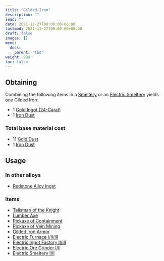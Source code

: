 ```yaml
---
title: "Gilded-Iron"
description: ""
lead: ""
date: 2021-12-27T00:00:00+08:00
lastmod: 2021-12-27T00:00:00+08:00
draft: false
images: []
menu: 
  docs:
    parent: "tbd"
weight: 999
toc: false
---
```


## Obtaining

Combining the following items in a [Smeltery](/docs/slimefun/smeltery) or an [Electric Smeltery](/docs/slimefun/electric-smeltery) yields one Gilded Iron:

* 1 [Gold Ingot (24-Carat)](/docs/slimefun/gold-ingot#gold-ingot-24-carat)
* 1 [Iron Dust](/docs/slimefun/iron-dust)

### Total base material cost

* 11 [Gold Dust](/docs/slimefun/gold-dust)
* 1 [Iron Dust](/docs/slimefun/iron-dust)

## Usage

### In other alloys

* [Redstone Alloy Ingot](/docs/slimefun/redstone-alloy-ingot)

### Items

* [Talisman of the Knight](/docs/slimefun/talismans)
* [Lumber Axe](/docs/slimefun/lumber-axe)
* [Pickaxe of Containment](/docs/slimefun/pickaxe-of-containment)
* [Pickaxe of Vein Mining](/docs/slimefun/pickaxe-of-vein-mining)
* [Gilded Iron Armor](/docs/slimefun/armor#gilded-iron-armor)
* [Electric Furnace I/II/III](/docs/slimefun/electric-furnace)
* [Electric Ingot Factory II/III](/docs/slimefun/electric-ingot-factory)
* [Electric Ore Grinder I/II](/docs/slimefun/electric-ore-grinder)
* [Electric Smeltery I/II](/docs/slimefun/electric-smeltery)
